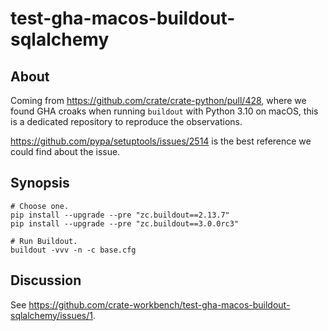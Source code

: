 # test-gha-macos-buildout-sqlalchemy


## About

Coming from https://github.com/crate/crate-python/pull/428, where we found GHA
croaks when running `buildout` with Python 3.10 on macOS, this is a dedicated
repository to reproduce the observations.

https://github.com/pypa/setuptools/issues/2514 is the best reference we could
find about the issue.


## Synopsis

```
# Choose one.
pip install --upgrade --pre "zc.buildout==2.13.7"
pip install --upgrade --pre "zc.buildout==3.0.0rc3"

# Run Buildout.
buildout -vvv -n -c base.cfg
```


## Discussion

See https://github.com/crate-workbench/test-gha-macos-buildout-sqlalchemy/issues/1.
